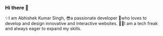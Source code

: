 ### Hi there 👋
✨I am Abhishek Kumar Singh, 
😎a passionate developer 
💖who loves to develop and design innovative and interactive websites.
🐱‍🚀I am a tech freak and always eager to expand my skills.


